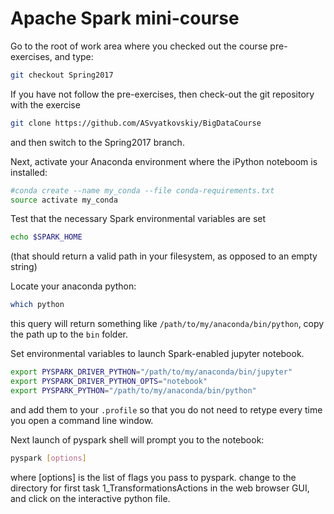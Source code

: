 # Apache Spark mini-course

Go to the root of work area where you checked out the course pre-exercises, and type:
```bash
git checkout Spring2017
```

If you have not follow the pre-exercises, then check-out the git repository with the exercise 

```bash
git clone https://github.com/ASvyatkovskiy/BigDataCourse
```
and then switch to the Spring2017 branch.

Next, activate your Anaconda environment where the iPython noteboom is installed:

```bash
#conda create --name my_conda --file conda-requirements.txt
source activate my_conda
```

Test that the necessary Spark environmental variables are set
```bash
echo $SPARK_HOME
```
(that should return a valid path in your filesystem, as opposed to an empty string)

Locate your anaconda python:
```bash
which python
```
this query will return something like `/path/to/my/anaconda/bin/python`, copy the path up to the `bin` folder.

Set environmental variables to launch Spark-enabled jupyter notebook.
```bash
export PYSPARK_DRIVER_PYTHON="/path/to/my/anaconda/bin/jupyter"
export PYSPARK_DRIVER_PYTHON_OPTS="notebook"
export PYSPARK_PYTHON="/path/to/my/anaconda/bin/python"
```
and add them to your `.profile` so that you do not need to retype every time you open a command line window. 

Next launch of pyspark shell will prompt you to the notebook:
```bash
pyspark [options]
```
where [options] is the list of flags you pass to pyspark.
change to the directory for first task 1_TransformationsActions in the web browser GUI, and click on the interactive python file.
